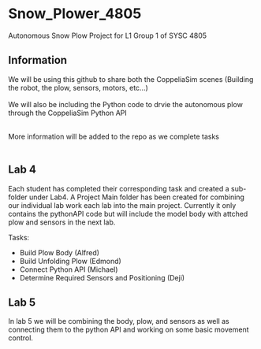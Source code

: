 # Snow_Plower_4805
Autonomous Snow Plow Project for L1 Group 1 of SYSC 4805

## Information
We will be using this github to share both the CoppeliaSim scenes (Building the robot, the plow, sensors, motors, etc...)<br><br>
We will also be including the Python code to drvie the autonomous plow through the CoppeliaSim Python API<br><br>

More information will be added to the repo as we complete tasks<br><br>
  
## Lab 4
Each student has completed their corresponding task and created a sub-folder under Lab4.
A Project Main folder has been created for combining our individual lab work each lab into the main project. Currently it only contains the pythonAPI code but will include the model body with attched plow and sensors in the next lab.

Tasks:
- Build Plow Body (Alfred)
- Build Unfolding Plow (Edmond)
- Connect Python API (Michael)
- Determine Required Sensors and Positioning (Deji)

## Lab 5
In lab 5 we will be combining the body, plow, and sensors as well as connecting them to the python API and working on some basic movement control.